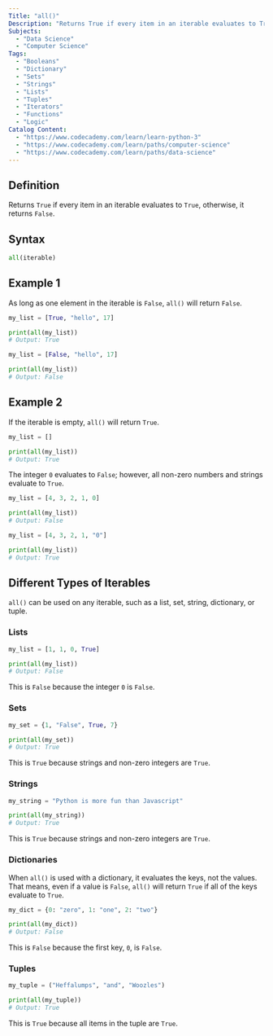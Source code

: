 ```yaml
---
Title: "all()"
Description: "Returns True if every item in an iterable evaluates to True, otherwise, it returns False."
Subjects:
  - "Data Science"
  - "Computer Science"
Tags: 
  - "Booleans"
  - "Dictionary"
  - "Sets"
  - "Strings"
  - "Lists"
  - "Tuples"
  - "Iterators"
  - "Functions"
  - "Logic"
Catalog Content: 
  - "https://www.codecademy.com/learn/learn-python-3"
  - "https://www.codecademy.com/learn/paths/computer-science"
  - "https://www.codecademy.com/learn/paths/data-science"
---
```


## Definition 

Returns `True` if every item in an iterable evaluates to `True`, otherwise, it returns `False`.

## Syntax

```python
all(iterable)
```

## Example 1

As long as one element in the iterable is `False`, `all()` will return `False`.

```python
my_list = [True, "hello", 17]

print(all(my_list))
# Output: True

my_list = [False, "hello", 17]

print(all(my_list))
# Output: False
```

## Example 2

If the iterable is empty, `all()` will return `True`.

```python
my_list = []

print(all(my_list))
# Output: True
```

The integer `0` evaluates to `False`; however, all non-zero numbers and strings evaluate to `True`.
 
```python
my_list = [4, 3, 2, 1, 0]

print(all(my_list))
# Output: False

my_list = [4, 3, 2, 1, "0"]

print(all(my_list))
# Output: True
```

## Different Types of Iterables

`all()` can be used on any iterable, such as a list, set, string, dictionary, or tuple. 

### Lists

```python
my_list = [1, 1, 0, True]

print(all(my_list))
# Output: False
```

This is `False` because the integer `0` is `False`.

### Sets

```python
my_set = {1, "False", True, 7}

print(all(my_set))
# Output: True
```

This is `True` because strings and non-zero integers are `True`.

### Strings

```python
my_string = "Python is more fun than Javascript"

print(all(my_string))
# Output: True
```

This is `True` because strings and non-zero integers are `True`.

### Dictionaries

When `all()` is used with a dictionary, it evaluates the keys, not the values. That means, even if a value is `False`, `all()` will return `True` if all of the keys evaluate to `True`.

```python
my_dict = {0: "zero", 1: "one", 2: "two"}

print(all(my_dict))
# Output: False
```

This is `False` because the first key, `0`, is `False`.

### Tuples

```python
my_tuple = ("Heffalumps", "and", "Woozles")

print(all(my_tuple))
# Output: True
```

This is `True` because all items in the tuple are `True`.
